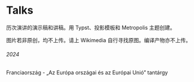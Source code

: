 # Talks

历次演讲的演示稿和讲稿。用 Typst、投影模板和 Metropolis 主题创建。

图片若非原创，均不上传。请上 Wikimedia 自行寻找原图。编译产物亦不上传。

###### 2024

Franciaország - „Az Európa országai és az Európai Unió” tantárgy
